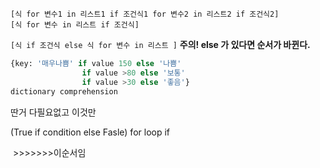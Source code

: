 ```
[식 for 변수1 in 리스트1 if 조건식1 for 변수2 in 리스트2 if 조건식2]
[식 for 변수 in 리스트 if 조건식]
```

`[식 if 조건식 else 식 for 변수 in 리스트 ]` **주의! else 가 있다면 순서가 바뀐다.**

```python
{key: '매우나쁨' if value 150 else '나쁨'
                if value >80 else '보통'
                if value >30 else '좋음'}
dictionary comprehension
```





딴거 다필요없고 이것만



(True if condition else Fasle) for loop if

​						 >>>>>>>이순서임